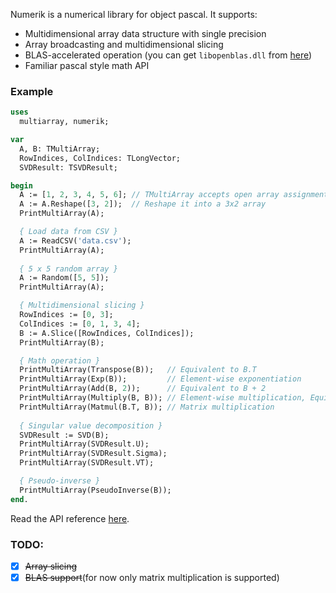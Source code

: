 Numerik is a numerical library for object pascal. It supports:
- Multidimensional array data structure with single precision
- Array broadcasting and multidimensional slicing
- BLAS-accelerated operation (you can get `libopenblas.dll` from [here](https://github.com/xianyi/OpenBLAS/releases))
- Familiar pascal style math API

### Example
```pascal
uses
  multiarray, numerik;

var
  A, B: TMultiArray;
  RowIndices, ColIndices: TLongVector;
  SVDResult: TSVDResult;

begin
  A := [1, 2, 3, 4, 5, 6]; // TMultiArray accepts open array assignment
  A := A.Reshape([3, 2]);  // Reshape it into a 3x2 array
  PrintMultiArray(A);

  { Load data from CSV }
  A := ReadCSV('data.csv'); 
  PrintMultiArray(A);
  
  { 5 x 5 random array }
  A := Random([5, 5]);
  PrintMultiArray(A);

  { Multidimensional slicing }
  RowIndices := [0, 3];
  ColIndices := [0, 1, 3, 4];
  B := A.Slice([RowIndices, ColIndices]);
  PrintMultiArray(B);

  { Math operation }
  PrintMultiArray(Transpose(B));   // Equivalent to B.T
  PrintMultiArray(Exp(B));         // Element-wise exponentiation
  PrintMultiArray(Add(B, 2));      // Equivalent to B + 2
  PrintMultiArray(Multiply(B, B)); // Element-wise multiplication, Equivalent to B * B
  PrintMultiArray(Matmul(B.T, B)); // Matrix multiplication 
  
  { Singular value decomposition }
  SVDResult := SVD(B);
  PrintMultiArray(SVDResult.U);
  PrintMultiArray(SVDResult.Sigma);
  PrintMultiArray(SVDResult.VT);

  { Pseudo-inverse }
  PrintMultiArray(PseudoInverse(B));
end.      
```

Read the API reference [here](http://ariaghora.github.io/numerik).

### TODO:
- [x] ~~Array slicing~~
- [x] ~~BLAS support~~(for now only matrix multiplication is supported)

